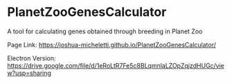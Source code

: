 # PlanetZooGenesCalculator
A tool for calculating genes obtained through breeding in Planet Zoo

Page Link: https://joshua-micheletti.github.io/PlanetZooGenesCalculator/

Electron Version: https://drive.google.com/file/d/1eRoLtR7Fe5c8BLqmnlaLZOpZqjzdHUGc/view?usp=sharing
